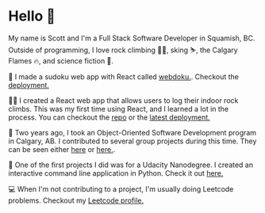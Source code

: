 <!--
![](https://leetcard.jacoblin.cool/scooterh?ext=heatmap&hide=ranking)
**scooterh4/scooterh4** is a ✨ _special_ ✨ repository because its `README.md` (this file) appears on your GitHub profile.

Here are some ideas to get you started:

- 🔭 I’m currently working on ...
- 🌱 I’m currently learning ...
- 👯 I’m looking to collaborate on ...
- 🤔 I’m looking for help with ...
- 💬 Ask me about ...
- 📫 How to reach me: ...
- 😄 Pronouns: ...
- ⚡ Fun fact: ...
-->
<h1>Hello 👋</h1>

My name is Scott and I'm a Full Stack Software Developer in Squamish, BC. Outside of programming, I love rock climbing 🧗‍♂️, sking ⛷️, the Calgary Flames 🔥, and science fiction 📖.

🧩 I made a sudoku web app with React called [webdoku.](https://github.com/scooterh4/webdoku). Checkout the [deployment.](https://master.d3cy14eqs3xow1.amplifyapp.com/)

🧗‍♂️ I created a React web app that allows users to log their indoor rock climbs. This was my first time using React, and I learned a lot in the process. You can checkout the [repo](https://github.com/scooterh4/crimpdaddy) or the [latest deployment.](https://crimpdaddy-db2af.web.app/)

🏫 Two years ago, I took an Object-Oriented Software Development program in Calgary, AB. I contributed to several group projects during this time. They can be seen either [here](https://github.com/JackyLuong/Travel-Experts-Workshop-5) or [here.](https://github.com/MaratNikitin/CSharpDesktopWorkshop4). 

🔰 One of the first projects I did was for a Udacity Nanodegree. I created an interactive command line application in Python. Check it out [here.](https://github.com/scooterh4/pdsnd_github)

💻 When I'm not contributing to a project, I'm usually doing Leetcode problems. Checkout my [Leetcode profile.](https://leetcode.com/scooterh/)
